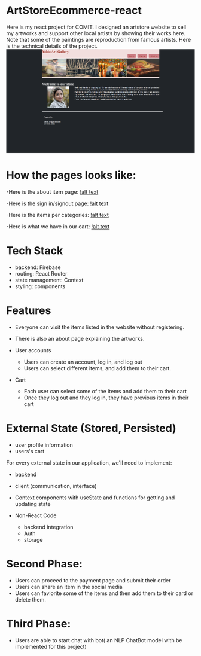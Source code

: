 # ArtStoreEcommerce-react
Here is my react project for COMIT. I designed an artstore website to sell my artworks and support other local artists by showing their works here. 
Note that some of the paintings are reproduction from famous artists. 
Here is the technical details of the project. 
![alt text](https://github.com/ArezooAbdollahi/ArtStoreEcommerce-react/blob/master/about.PNG)

# How the pages looks like: 
-Here is the about item page: 
[!alt text](https://github.com/ArezooAbdollahi/ArtStoreEcommerce-react/blob/master/mainPage.PNG)

-Here is the sign in/signout page: 
[!alt text](https://github.com/ArezooAbdollahi/ArtStoreEcommerce-react/blob/master/login.PNG)

-Here is the items per categories: 
[!alt text](https://github.com/ArezooAbdollahi/ArtStoreEcommerce-react/blob/master/imagesBasedOnCategory.PNG)

-Here is what we have in our cart:
[!alt text](https://github.com/ArezooAbdollahi/ArtStoreEcommerce-react/blob/master/imagesBasedOnCategory.PNG)

# Tech Stack
- backend: Firebase
- routing: React Router
- state management: Context
- styling: components

# Features
- Everyone can visit the items listed in the website without registering. 
- There is also an about page explaining the artworks.
- User accounts
  - Users can create an account, log in, and log out
  - Users can select different items, and add them to their cart. 
  
- Cart 
  - Each user can select some of the items and add them to their cart
  - Once they log out and they log in, they have previous items in their cart

# External State (Stored, Persisted)
- user profile information
- users's cart

For every external state in our application, we'll need to implement:
- backend
- client (communication, interface)
- Context components with useState and functions for getting and updating state


- Non-React Code
  - backend integration
  - Auth
  - storage


# Second Phase: 
- Users can proceed to the payment page and submit their order 
- Users can share an item in the social media
- Users can faviorite some of the items and then add them to their card or delete them.

# Third Phase: 
- Users are able to start chat with bot( an NLP ChatBot model with be implemented for this project)

